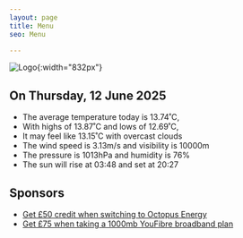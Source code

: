 ```yaml
---
layout: page
title: Menu
seo: Menu

---
```


![Logo](/images/logo.jpg){:width="832px"}

<!-- weather_marker starts -->
## On Thursday, 12 June 2025

- The average temperature today is 13.74˚C,
- With highs of 13.87˚C and lows of 12.69˚C,
- It may feel like 13.15˚C with overcast clouds
- The wind speed is 3.13m/s and visibility is 10000m
- The pressure is 1013hPa and humidity is 76%
- The sun will rise at 03:48 and set at 20:27

<!-- weather_marker ends -->

## Sponsors

- [Get £50 credit when switching to Octopus Energy](https://bit.ly/3oD1nnS)
- [Get £75 when taking a 1000mb YouFibre broadband plan](https://aklam.io/91zWhU?)
